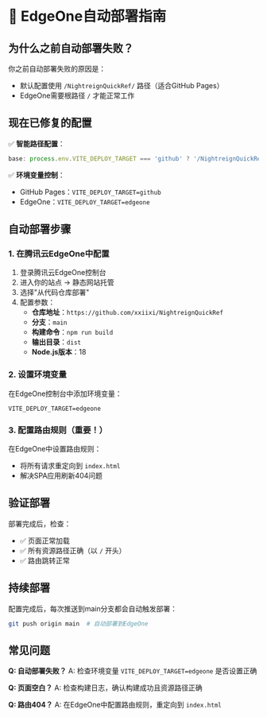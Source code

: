 # 🚀 EdgeOne自动部署指南

## 为什么之前自动部署失败？

你之前自动部署失败的原因是：
- 默认配置使用 `/NightreignQuickRef/` 路径（适合GitHub Pages）
- EdgeOne需要根路径 `/` 才能正常工作

## 现在已修复的配置

✅ **智能路径配置**：
```javascript
base: process.env.VITE_DEPLOY_TARGET === 'github' ? '/NightreignQuickRef/' : '/'
```

✅ **环境变量控制**：
- GitHub Pages：`VITE_DEPLOY_TARGET=github`
- EdgeOne：`VITE_DEPLOY_TARGET=edgeone`

## 自动部署步骤

### 1. 在腾讯云EdgeOne中配置

1. 登录腾讯云EdgeOne控制台
2. 进入你的站点 → 静态网站托管
3. 选择"从代码仓库部署"
4. 配置参数：
   - **仓库地址**：`https://github.com/xxiixi/NightreignQuickRef`
   - **分支**：`main`
   - **构建命令**：`npm run build`
   - **输出目录**：`dist`
   - **Node.js版本**：18

### 2. 设置环境变量

在EdgeOne控制台中添加环境变量：
```
VITE_DEPLOY_TARGET=edgeone
```

### 3. 配置路由规则（重要！）

在EdgeOne中设置路由规则：
- 将所有请求重定向到 `index.html`
- 解决SPA应用刷新404问题

## 验证部署

部署完成后，检查：
- ✅ 页面正常加载
- ✅ 所有资源路径正确（以 `/` 开头）
- ✅ 路由跳转正常

## 持续部署

配置完成后，每次推送到main分支都会自动触发部署：
```bash
git push origin main  # 自动部署到EdgeOne
```

## 常见问题

**Q: 自动部署失败？**
A: 检查环境变量 `VITE_DEPLOY_TARGET=edgeone` 是否设置正确

**Q: 页面空白？**
A: 检查构建日志，确认构建成功且资源路径正确

**Q: 路由404？**
A: 在EdgeOne中配置路由规则，重定向到 `index.html`

